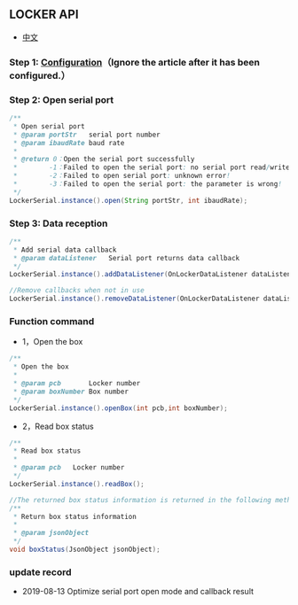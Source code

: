 ## LOCKER API
- [中文](https://github.com/Acccord/AndroidSerialPort/blob/master/doc/LockerApi.md)

### Step 1: [Configuration](https://github.com/Acccord/AndroidSerialPort/blob/master/README-en.md)（Ignore the article after it has been configured.）

### Step 2: Open serial port
``` java
/**
 * Open serial port
 * @param portStr   serial port number
 * @param ibaudRate baud rate
 *
 * @return 0：Open the serial port successfully
 *        -1：Failed to open the serial port: no serial port read/write permission!
 *        -2：Failed to open serial port: unknown error!
 *        -3：Failed to open the serial port: the parameter is wrong!
 */
LockerSerial.instance().open(String portStr, int ibaudRate);
```

### Step 3: Data reception
``` java
/**
 * Add serial data callback
 * @param dataListener   Serial port returns data callback
 */
LockerSerial.instance().addDataListener(OnLockerDataListener dataListener);

//Remove callbacks when not in use
LockerSerial.instance().removeDataListener(OnLockerDataListener dataListener);
```

### Function command
- 1，Open the box
``` java
/**
 * Open the box
 *
 * @param pcb       Locker number
 * @param boxNumber Box number
 */
LockerSerial.instance().openBox(int pcb,int boxNumber);
```

- 2，Read box status
``` java
/**
 * Read box status
 *
 * @param pcb   Locker number
 */
LockerSerial.instance().readBox();

//The returned box status information is returned in the following method of OnLockerDataListener
/**
 * Return box status information
 *
 * @param jsonObject
 */
void boxStatus(JsonObject jsonObject);
```

### update record
- 2019-08-13 Optimize serial port open mode and callback result
